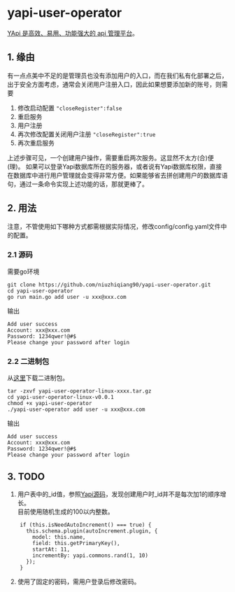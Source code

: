 # yapi-user-operator

[YApi 是高效、易用、功能强大的 api 管理平台](https://github.com/YMFE/yapi)。

## 1. 缘由
有一点点美中不足的是管理员也没有添加用户的入口，而在我们私有化部署之后，出于安全方面考虑，通常会关闭用户注册入口，因此如果想要添加新的账号，则需要
1. 修改启动配置 `"closeRegister":false`
2. 重启服务
3. 用户注册
4. 再次修改配置关闭用户注册 `"closeRegister":true`
6. 再次重启服务

上述步骤可见，一个创建用户操作，需要重启两次服务。这显然不太方(合)便(理)。
如果可以登录Yapi数据库所在的服务器，或者说有Yapi数据库权限，直接在数据库中进行用户管理就会变得非常方便。如果能够省去拼创建用户的数据库语句，通过一条命令实现上述功能的话，那就更棒了。


## 2. 用法
注意，不管使用如下哪种方式都需根据实际情况，修改config/config.yaml文件中的配置。

### 2.1 源码
需要go环境
```
git clone https://github.com/niuzhiqiang90/yapi-user-operator.git
cd yapi-user-operator
go run main.go add user -u xxx@xxx.com
```
输出
```
Add user success
Account: xxx@xxx.com
Password: 1234qwer!@#$
Please change your password after login
```

### 2.2 二进制包
从[这里](https://github.com/niuzhiqiang90/yapi-user-operator/releases)下载二进制包。
```
tar -zxvf yapi-user-operator-linux-xxxx.tar.gz
cd yapi-user-operator-linux-v0.0.1
chmod +x yapi-user-operator
./yapi-user-operator add user -u xxx@xxx.com
```
输出
```
Add user success
Account: xxx@xxx.com
Password: 1234qwer!@#$
Please change your password after login
```

## 3. TODO
1. 用户表中的_id值，参照[Yapi源码](https://github.com/YMFE/yapi/blob/master/server/models/base.js)，发现创建用户时_id并不是每次加1的顺序增长。  
目前使用随机生成的100以内整数。
```
    if (this.isNeedAutoIncrement() === true) {
      this.schema.plugin(autoIncrement.plugin, {
        model: this.name,
        field: this.getPrimaryKey(),
        startAt: 11,
        incrementBy: yapi.commons.rand(1, 10)
      });
    }
```

2. 使用了固定的密码，需用户登录后修改密码。



